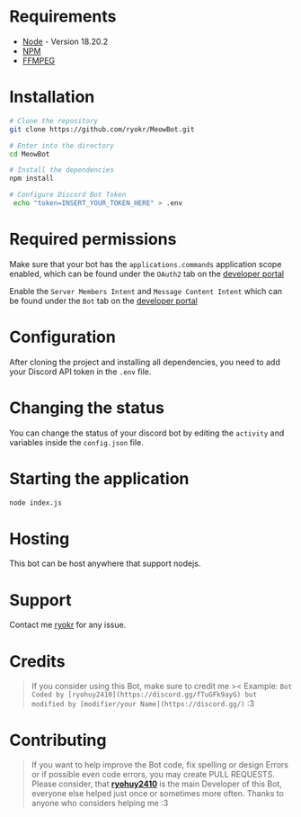 # Requirements

- [Node](https://nodejs.org/en/) - Version 18.20.2
- [NPM](https://www.npmjs.com/)
- [FFMPEG](https://www.ffmpeg.org/)

# Installation

```bash
# Clone the repository
git clone https://github.com/ryokr/MeowBot.git

# Enter into the directory
cd MeowBot

# Install the dependencies
npm install

# Configure Discord Bot Token
 echo "token=INSERT_YOUR_TOKEN_HERE" > .env
```

# Required permissions

Make sure that your bot has the `applications.commands` application scope enabled, which can be found under the `OAuth2` tab on the [developer portal](https://discord.com/developers/applications/)

Enable the `Server Members Intent` and `Message Content Intent` which can be found under the `Bot` tab on the [developer portal](https://discord.com/developers/applications/)

# Configuration

After cloning the project and installing all dependencies, you need to add your Discord API token in the `.env` file.

# Changing the status

You can change the status of your discord bot by editing the `activity` and variables inside the `config.json` file.


# Starting the application

```bash
node index.js
```

# Hosting

This bot can be host anywhere that support nodejs.

# Support

Contact me [ryokr](https://discord.gg/fTuGFk9ayG) for any issue.

# Credits

> If you consider using this Bot, make sure to credit me ><
> Example: `Bot Coded by [ryohuy2410](https://discord.gg/fTuGFk9ayG) but modified by [modifier/your Name](https://discord.gg/)` :3

# Contributing

> If you want to help improve the Bot code, fix spelling or design Errors or if possible even code errors, you may create PULL REQUESTS.
> Please consider, that [**ryohuy2410**](https://github.com/ryokr) is the main Developer of this Bot, everyone else helped just once or sometimes more often.
> Thanks to anyone who considers helping me :3
